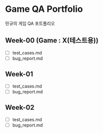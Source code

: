 # Game QA Portfolio
민규의 게임 QA 포트폴리오

## Week-00 (Game : X(테스트용))
- [ ] test_cases.md
- [ ] bug_report.md

## Week-01
- [ ] test_cases.md
- [ ] bug_report.md

## Week-02
- [ ] test_cases.md
- [ ] bug_report.md

<!-- 추가 주차별로 복사 -->

